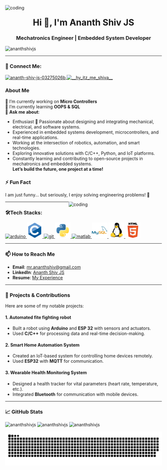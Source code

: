   <img align="left" alt="coding" width="1800" src="https://img.freepik.com/premium-photo/artificial-intelligence-with-human-eye-covered_9493-37289.jpg">
<a>                                                                                        

</a>
<h1 align="center">Hi 👋, I'm Ananth Shiv JS</h1>
<h3 align="center">Mechatronics Engineer | Embedded System Developer</h3>

<!-- Header Image -->

<p align="left"> <img src="https://komarev.com/ghpvc/?username=ananthshivjs&label=Profile%20views&color=0e75b6&style=flat" alt="ananthshivjs" /> </p>

---

### 📱 Connect Me:

<p align="left">
  <a href="https://linkedin.com/in/ananth-shiv-js-03275026b" target="blank">
    <img align="center" src="https://raw.githubusercontent.com/rahuldkjain/github-profile-readme-generator/master/src/images/icons/Social/linked-in-alt.svg" alt="ananth-shiv-js-03275026b" height="30" width="40" />
  </a>
  <a href="https://instagram.com/__hy_itz_me_shiva__" target="blank">
    <img align="center" src="https://raw.githubusercontent.com/rahuldkjain/github-profile-readme-generator/master/src/images/icons/Social/instagram.svg" alt="__hy_itz_me_shiva__" height="30" width="40" />
  </a>
</p>

### About Me

🔭 I’m currently working on **Micro Controllers**  
🌱 I’m currently learning **OOPS & SQL**  
💬 **Ask me about**:  
  - Enthusiast 🔧 Passionate about designing and integrating mechanical, electrical, and software systems.  
  - Experienced in embedded systems development, microcontrollers, and real-time applications.  
  - Working at the intersection of robotics, automation, and smart technologies.  
  - Exploring innovative solutions with C/C++, Python, and IoT platforms.  
  - Constantly learning and contributing to open-source projects in mechatronics and embedded systems.  
  **Let’s build the future, one project at a time!**
    
### ⚡ Fun Fact
I am just funny... but seriously, I enjoy solving engineering problems! 🤖

<img align="right" alt="coding" width="300" src="https://media0.giphy.com/media/v1.Y2lkPTc5MGI3NjExYmZxbnBzNnNibDdkaHpyOGpnNTMyOGt4ZXo2Nng5cmVpcm9va20wMiZlcD12MV9pbnRlcm5hbF9naWZfYnlfaWQmY3Q9cw/JsuR2fiJIXe35Yq6UW/giphy.gif">

---

### 🛠️Tech Stacks:

<p align="left">
  <a href="https://www.arduino.cc/" target="_blank" rel="noreferrer"> <img src="https://cdn.worldvectorlogo.com/logos/arduino-1.svg" alt="arduino" width="50" height="50"/> </a>
  <a href="https://www.cprogramming.com/" target="_blank" rel="noreferrer"> <img src="https://raw.githubusercontent.com/devicons/devicon/master/icons/c/c-original.svg" alt="c" width="50" height="50"/> </a>
  <a href="https://git-scm.com/" target="_blank" rel="noreferrer"> <img src="https://www.vectorlogo.zone/logos/git-scm/git-scm-icon.svg" alt="git" width="50" height="50"/> </a>
  <a href="https://www.python.org" target="_blank" rel="noreferrer"> <img src="https://raw.githubusercontent.com/devicons/devicon/master/icons/python/python-original.svg" alt="python" width="50" height="50"/> </a>
  <a href="https://www.mathworks.com/" target="_blank" rel="noreferrer"> <img src="https://upload.wikimedia.org/wikipedia/commons/2/21/Matlab_Logo.png" alt="matlab" width="50" height="50"/> </a>
  <a href="https://www.mysql.com/" target="_blank" rel="noreferrer"> <img src="https://raw.githubusercontent.com/devicons/devicon/master/icons/mysql/mysql-original-wordmark.svg" alt="mysql" width="50" height="50"/> </a>
  <a href="https://www.linux.org/" target="_blank" rel="noreferrer"> <img src="https://raw.githubusercontent.com/devicons/devicon/master/icons/linux/linux-original.svg" alt="linux" width="50" height="50"/> </a>
  <a href="https://www.w3.org/html/" target="_blank" rel="noreferrer"> <img src="https://raw.githubusercontent.com/devicons/devicon/master/icons/html5/html5-original-wordmark.svg" alt="html5" width="50" height="50"/> </a>
</p>

---

### 📫 How to Reach Me
- **Email**: [mr.ananthshiv@gmail.com](mailto:mr.ananthshiv@gmail.com)
- **LinkedIn**: [Ananth Shiv JS](https://www.linkedin.com/in/ananth-shiv-js-03275026b)
- **Resume**: [My Experience](https://app.luminpdf.com/viewer/67b1b13765d3adec4b63d9e0)

---

### 📝 Projects & Contributions

Here are some of my notable projects:

#### 1. **Automated fite fighting robot**
- Built a robot using **Arduino** and **ESP 32** with sensors and actuators.
- Used **C/C++** for processing data and real-time decision-making.

#### 2. **Smart Home Automation System**
- Created an IoT-based system for controlling home devices remotely.
- Used **ESP32** with **MQTT** for communication.

#### 3. **Wearable Health Monitoring System**
- Designed a health tracker for vital parameters (heart rate, temperature, etc.).
- Integrated **Bluetooth** for communication with mobile devices.

---

### 📈 GitHub Stats

<p align="left">
  <img src="https://github-readme-stats.vercel.app/api/top-langs?username=ananthshivjs&show_icons=true&locale=en&layout=compact" alt="ananthshivjs" width="300" height="150" /> <img src="https://github-readme-stats.vercel.app/api?username=ananthshivjs&show_icons=true&locale=en" alt="ananthshivjs" width="335" height="150" /> <img src="https://github-readme-streak-stats.herokuapp.com/?user=ananthshivjs&" alt="ananthshivjs" width="355" height="150" />
</p>
</p>

![snake gif](https://github.com/ANANTHSHIVJS/ANANTHSHIVJS/blob/output/github-snake-dark.svg)
